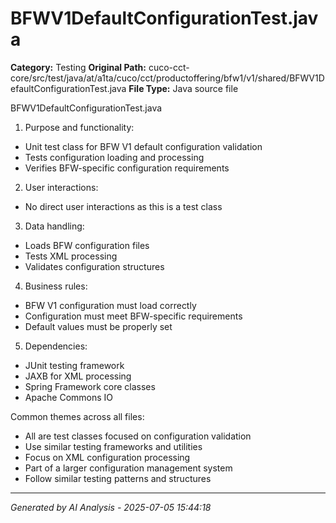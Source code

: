 # BFWV1DefaultConfigurationTest.java

**Category:** Testing
**Original Path:** cuco-cct-core/src/test/java/at/a1ta/cuco/cct/productoffering/bfw1/v1/shared/BFWV1DefaultConfigurationTest.java
**File Type:** Java source file

BFWV1DefaultConfigurationTest.java
1. Purpose and functionality:
- Unit test class for BFW V1 default configuration validation
- Tests configuration loading and processing
- Verifies BFW-specific configuration requirements

2. User interactions:
- No direct user interactions as this is a test class

3. Data handling:
- Loads BFW configuration files
- Tests XML processing
- Validates configuration structures

4. Business rules:
- BFW V1 configuration must load correctly
- Configuration must meet BFW-specific requirements
- Default values must be properly set

5. Dependencies:
- JUnit testing framework
- JAXB for XML processing
- Spring Framework core classes
- Apache Commons IO

Common themes across all files:
- All are test classes focused on configuration validation
- Use similar testing frameworks and utilities
- Focus on XML configuration processing
- Part of a larger configuration management system
- Follow similar testing patterns and structures

---
*Generated by AI Analysis - 2025-07-05 15:44:18*
